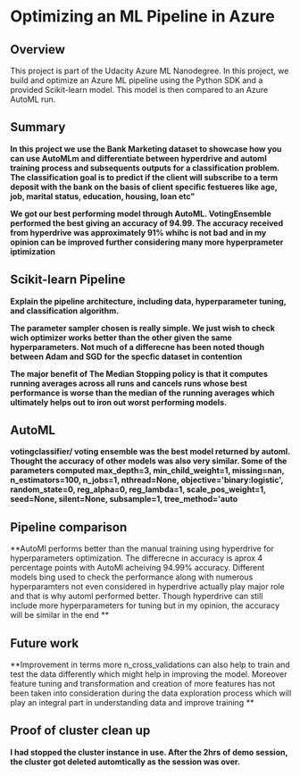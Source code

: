 # Optimizing an ML Pipeline in Azure

## Overview
This project is part of the Udacity Azure ML Nanodegree.
In this project, we build and optimize an Azure ML pipeline using the Python SDK and a provided Scikit-learn model.
This model is then compared to an Azure AutoML run.

## Summary
**In this project we use the Bank Marketing dataset to showcase how you can use AutoMLm and differentiate between hyperdrive and automl training process and subsequents outputs for a classification problem. The classification goal is to predict if the client will subscribe to a term deposit with the bank on the basis of client specific festueres like age, job, marital status, education, housing, loan etc"**

**We got our best performing model through AutoML. VotingEnsemble performed the best giving an accuracy of 94.99. The accuracy received from hyperdrive was approximately 91% whihc is not bad and in my opinion can be improved further considering many more hyperprameter iptimization**

## Scikit-learn Pipeline
**Explain the pipeline architecture, including data, hyperparameter tuning, and classification algorithm.**

**The parameter sampler chosen is really simple. We just wish to check wich optimizer works better than the other given the same hyperparameters. Not much of a differecne has been noted though between Adam and SGD for the specfic dataset in contention**

**The major benefit of The Median Stopping policy is that it computes running averages across all runs and cancels runs whose best performance is worse than the median of the running averages which ultimately helps out to iron out worst performing models.**

## AutoML
**votingclassifier/  voting ensemble was the best model returned by automl. Thought the accuracy of other models was also very similar. Some of the parameters computed  max_depth=3,
         min_child_weight=1,
         missing=nan,
         n_estimators=100,
         n_jobs=1,
         nthread=None,
         objective='binary:logistic',
         random_state=0,
         reg_alpha=0,
         reg_lambda=1,
         scale_pos_weight=1,
         seed=None,
         silent=None,
         subsample=1,
         tree_method='auto**

## Pipeline comparison
**AutoMl performs better than the manual training using hyperdrive for hyperparameters optimization. The differecne in accuracy is aprox 4 percentage points with AutoMl acheiving 94.99% accuracy. Different models bing used to check the performance along with numerous hyperparamters not even considered in hyperdrive actually play major role and that is why automl performed better. Though hyperdrive can still include more hyperparameters for tuning but in my opinion, the accuracy will be similar in the end **

## Future work
**Improvement in terms more n_cross_validations can also help to train and test the data differently which might help in improving the model. Moreover feature tuning and transformation and creation of more features has not been taken into consideration during the data exploration process which will play an integral part in understanding data and improve training **

## Proof of cluster clean up
**I had stopped the cluster instance in use. After the 2hrs of demo session, the cluster got deleted automtically as the session was over.**

